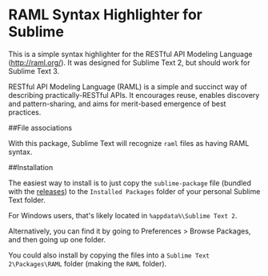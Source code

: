RAML Syntax Highlighter for Sublime
===================================

This is a simple syntax highlighter for the RESTful API Modeling Language (http://raml.org/). It was designed for Sublime Text 2, but should work for Sublime Text 3.

RESTful API Modeling Language (RAML) is a simple and succinct way of describing practically-RESTful APIs. It encourages reuse, enables discovery and pattern-sharing, and aims for merit-based emergence of best practices.

##File associations

With this package, Sublime Text will recognize `raml` files as having RAML syntax.

##Installation

The easiest way to install is to just copy the `sublime-package` file (bundled with the [releases](hhttps://github.com/restful-api-modeling-lang/raml-sumblime-plugin/releases)) to the `Installed Packages` folder of your personal Sublime Text folder.

For Windows users, that's likely located in `%appdata%\Sublime Text 2`.

Alternatively, you can find it by going to Preferences > Browse Packages, and then going up one folder.

You could also install by copying the files into a `Sublime Text 2\Packages\RAML` folder (making the `RAML` folder).

